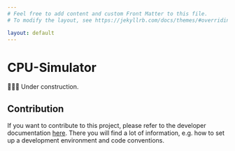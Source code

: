 ```yaml
---
# Feel free to add content and custom Front Matter to this file.
# To modify the layout, see https://jekyllrb.com/docs/themes/#overriding-theme-defaults

layout: default
---
```


# CPU-Simulator
👷‍♀️🚧 Under construction.

## Contribution
If you want to contribute to this project, please refer to the developer documentation [here](./developers/). There you will find a lot of information, e.g. how to set up a development environment and code conventions.
